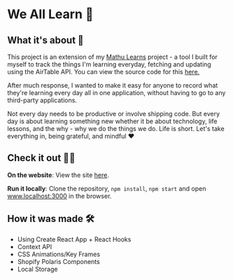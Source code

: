 # We All Learn 🤔

## What it's about 🥳

This project is an extension of my [Mathu Learns](http://mathu-learns.netlify.com) project - a tool I built for myself to track the things I'm learning everyday, fetching and updating using the AirTable API. You can view the source code for this [here.](https://github.com/mathurahravigulan/mathu-learns)

After much response, I wanted to make it easy for anyone to record what they're learning every day all in one application, without having to go to any third-party applications. 

Not every day needs to be productive or involve shipping code. But every day is about learning something new whether it be about technology, life lessons, and the why - why we do the things we do. Life is short. Let's take everything in, being grateful, and mindful ❤️

## Check it out 💁‍♀️
**On the website**: 
View the site [here](https://we-all-learn.netlify.app/).

**Run it locally**: 
Clone the repository, ``npm install``, ``npm start`` and open www.localhost:3000 in the browser. 

## How it was made 🛠
- Using Create React App + React Hooks
- Context API
- CSS Animations/Key Frames
- Shopify Polaris Components
- Local Storage
